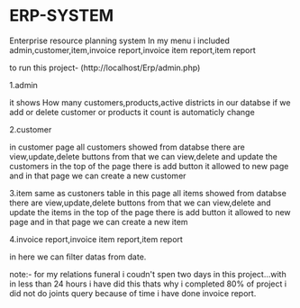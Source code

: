 # ERP-SYSTEM
Enterprise resource planning system
In my menu i included admin,customer,item,invoice report,invoice item report,item report

to run this project- (http://localhost/Erp/admin.php)

1.admin

it shows How many customers,products,active districts in our databse
if we add or delete customer or products it count is automaticly change

2.customer

in customer page all customers showed from databse 
there are view,update,delete buttons from that we can view,delete and update the customers
in the top of the page there is add button it allowed to new page and in that page we can create a new customer

3.item
same as custoners table
in this page all items showed from databse 
there are view,update,delete buttons from that we can view,delete and update the items
in the top of the page there is add button it allowed to new page and in that page we can create a new item

4.invoice report,invoice item report,item report

in here we can filter datas from date.



note:-
for my relations funeral i coudn't spen two days in this project...with in less than 24 hours i have did this
thats why i completed 80% of project
i did not do joints query because of time
i have done invoice report.

